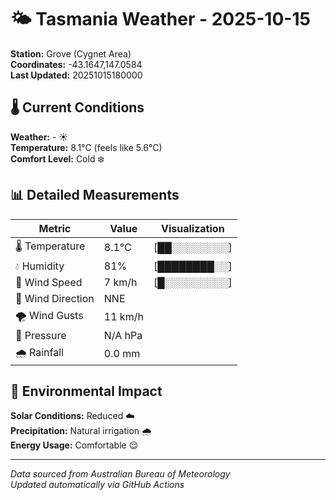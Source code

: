 # 🌤️ Tasmania Weather - 2025-10-15

**Station:** Grove (Cygnet Area)  
**Coordinates:** -43.1647,147.0584  
**Last Updated:** 20251015180000

## 🌡️ Current Conditions

**Weather:** - ☀️  
**Temperature:** 8.1°C (feels like 5.6°C)  
**Comfort Level:** Cold ❄️

## 📊 Detailed Measurements

| Metric | Value | Visualization |
|--------|-------|---------------|
| 🌡️ Temperature | 8.1°C | [██░░░░░░░░] |
| 💧 Humidity | 81% | [████████░░] |
| 💨 Wind Speed | 7 km/h | [█░░░░░░░░░] |
| 🧭 Wind Direction | NNE | |
| 🌪️ Wind Gusts | 11 km/h | |
| 🔽 Pressure | N/A hPa | |
| 🌧️ Rainfall | 0.0 mm | |

## 🌱 Environmental Impact

**Solar Conditions:** Reduced ☁️  
**Precipitation:** Natural irrigation 🌧️  
**Energy Usage:** Comfortable 😌

---
*Data sourced from Australian Bureau of Meteorology*  
*Updated automatically via GitHub Actions*
